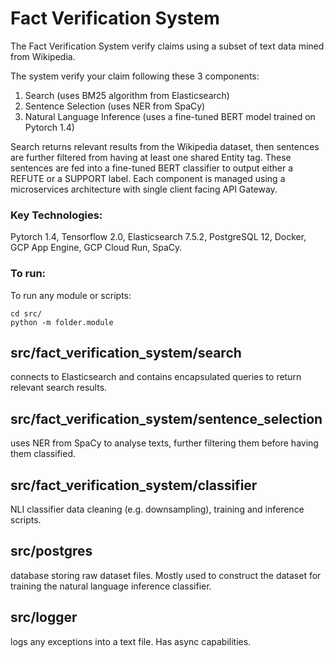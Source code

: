 # Fact Verification System

The Fact Verification System verify claims using a subset of text data mined from Wikipedia.

The system verify your claim following these 3 components:
  1. Search (uses BM25 algorithm from Elasticsearch)
  2. Sentence Selection (uses NER from SpaCy)
  3. Natural Language Inference (uses a fine-tuned BERT model trained on Pytorch 1.4)
  
Search returns relevant results from the Wikipedia dataset, then sentences are further filtered from having at least one shared Entity tag. These sentences are fed into a fine-tuned BERT classifier to output either a REFUTE or a SUPPORT label. Each component is managed using a microservices architecture with single client facing API Gateway.

### Key Technologies:
Pytorch 1.4, Tensorflow 2.0, Elasticsearch 7.5.2, PostgreSQL 12, Docker, GCP App Engine, GCP Cloud Run, SpaCy.

### To run:
To run any module or scripts:
```
cd src/
python -m folder.module
```

## src/fact_verification_system/search
connects to Elasticsearch and contains encapsulated queries to return relevant search results.

## src/fact_verification_system/sentence_selection
uses NER from SpaCy to analyse texts, further filtering them before having them classified.

## src/fact_verification_system/classifier
NLI classifier data cleaning (e.g. downsampling), training and inference scripts.

## src/postgres
database storing raw dataset files. Mostly used to construct the dataset for training the natural language inference classifier.

## src/logger
logs any exceptions into a text file. Has async capabilities.
